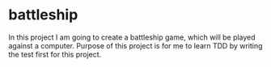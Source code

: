# battleship
In this project I am going to create a battleship game, which will be played 
against a computer.
Purpose of this project is for me to learn TDD by writing the test first 
for this project. 
